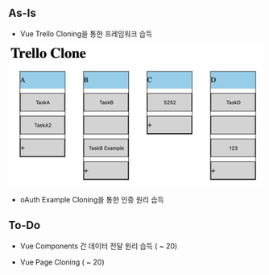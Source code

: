 ## As-Is

- Vue Trello Cloning을 통한 프레임워크 습득

![Alt text](./assets/img_201015.png)

- oAuth Example Cloning을 통한 인증 원리 습득

## To-Do

- Vue Components 간 데이터 전달 원리 습득 ( ~ 20)

- Vue Page Cloning ( ~ 20)
